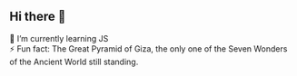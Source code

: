 ## Hi there 👋
🌱 I’m currently learning JS <br>
⚡ Fun fact: The Great Pyramid of Giza, the only one of the Seven Wonders of the Ancient World still standing.
<!--
**TrDiTu/TrDiTu** is a ✨ _special_ ✨ repository because its `README.md` (this file) appears on your GitHub profile.

Here are some ideas to get you started:

- 🔭 I’m currently working on ...
- 🌱 I’m currently learning ...
- 👯 I’m looking to collaborate on ...
- 🤔 I’m looking for help with ...
- 💬 Ask me about ...
- 📫 How to reach me: ...
- 😄 Pronouns: ...
- ⚡ Fun fact: ...
-->
